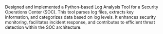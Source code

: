 Designed and implemented a Python-based Log Analysis Tool for a Security Operations Center (SOC). This tool parses log files, extracts key information, and categorizes data based on log levels. It enhances security monitoring, facilitates incident response, and contributes to efficient threat detection within the SOC architecture.
 
